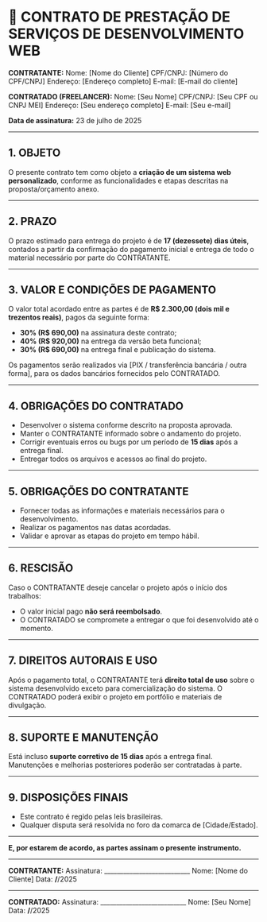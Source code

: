 # 📄 CONTRATO DE PRESTAÇÃO DE SERVIÇOS DE DESENVOLVIMENTO WEB

**CONTRATANTE:** 
Nome: [Nome do Cliente] 
CPF/CNPJ: [Número do CPF/CNPJ] 
Endereço: [Endereço completo] 
E-mail: [E-mail do cliente] 

**CONTRATADO (FREELANCER):** 
Nome: [Seu Nome] 
CPF/CNPJ: [Seu CPF ou CNPJ MEI] 
Endereço: [Seu endereço completo] 
E-mail: [Seu e-mail] 

**Data de assinatura:** 23 de julho de 2025

---

## 1. OBJETO

O presente contrato tem como objeto a **criação de um sistema web personalizado**, conforme as funcionalidades e etapas descritas na proposta/orçamento anexo.

---

## 2. PRAZO

O prazo estimado para entrega do projeto é de **17 (dezessete) dias úteis**, contados a partir da confirmação do pagamento inicial e entrega de todo o material necessário por parte do CONTRATANTE.

---

## 3. VALOR E CONDIÇÕES DE PAGAMENTO

O valor total acordado entre as partes é de **R$ 2.300,00 (dois mil e trezentos reais)**, pagos da seguinte forma:

- **30% (R$ 690,00)** na assinatura deste contrato; 
- **40% (R$ 920,00)** na entrega da versão beta funcional; 
- **30% (R$ 690,00)** na entrega final e publicação do sistema.

Os pagamentos serão realizados via [PIX / transferência bancária / outra forma], para os dados bancários fornecidos pelo CONTRATADO.

---

## 4. OBRIGAÇÕES DO CONTRATADO

- Desenvolver o sistema conforme descrito na proposta aprovada.
- Manter o CONTRATANTE informado sobre o andamento do projeto.
- Corrigir eventuais erros ou bugs por um período de **15 dias** após a entrega final.
- Entregar todos os arquivos e acessos ao final do projeto.

---

## 5. OBRIGAÇÕES DO CONTRATANTE

- Fornecer todas as informações e materiais necessários para o desenvolvimento.
- Realizar os pagamentos nas datas acordadas.
- Validar e aprovar as etapas do projeto em tempo hábil.

---

## 6. RESCISÃO

Caso o CONTRATANTE deseje cancelar o projeto após o início dos trabalhos:

- O valor inicial pago **não será reembolsado**.
- O CONTRATADO se compromete a entregar o que foi desenvolvido até o momento.

---

## 7. DIREITOS AUTORAIS E USO

Após o pagamento total, o CONTRATANTE terá **direito total de uso** sobre o sistema desenvolvido exceto para comercialização do sistema. O CONTRATADO poderá exibir o projeto em portfólio e materiais de divulgação.

---

## 8. SUPORTE E MANUTENÇÃO

Está incluso **suporte corretivo de 15 dias** após a entrega final. 
Manutenções e melhorias posteriores poderão ser contratadas à parte.

---

## 9. DISPOSIÇÕES FINAIS

- Este contrato é regido pelas leis brasileiras. 
- Qualquer disputa será resolvida no foro da comarca de [Cidade/Estado].

---

**E, por estarem de acordo, as partes assinam o presente instrumento.**

---

**CONTRATANTE:** 
Assinatura: ___________________________ 
Nome: [Nome do Cliente] 
Data: ____/____/2025 

---

**CONTRATADO:** 
Assinatura: ___________________________ 
Nome: [Seu Nome] 
Data: ____/____/2025 
